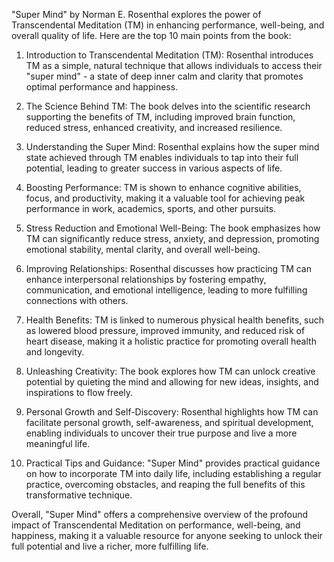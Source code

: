 "Super Mind" by Norman E. Rosenthal explores the power of Transcendental Meditation (TM) in enhancing performance, well-being, and overall quality of life. Here are the top 10 main points from the book:

1. Introduction to Transcendental Meditation (TM): Rosenthal introduces TM as a simple, natural technique that allows individuals to access their "super mind" - a state of deep inner calm and clarity that promotes optimal performance and happiness.

2. The Science Behind TM: The book delves into the scientific research supporting the benefits of TM, including improved brain function, reduced stress, enhanced creativity, and increased resilience.

3. Understanding the Super Mind: Rosenthal explains how the super mind state achieved through TM enables individuals to tap into their full potential, leading to greater success in various aspects of life.

4. Boosting Performance: TM is shown to enhance cognitive abilities, focus, and productivity, making it a valuable tool for achieving peak performance in work, academics, sports, and other pursuits.

5. Stress Reduction and Emotional Well-Being: The book emphasizes how TM can significantly reduce stress, anxiety, and depression, promoting emotional stability, mental clarity, and overall well-being.

6. Improving Relationships: Rosenthal discusses how practicing TM can enhance interpersonal relationships by fostering empathy, communication, and emotional intelligence, leading to more fulfilling connections with others.

7. Health Benefits: TM is linked to numerous physical health benefits, such as lowered blood pressure, improved immunity, and reduced risk of heart disease, making it a holistic practice for promoting overall health and longevity.

8. Unleashing Creativity: The book explores how TM can unlock creative potential by quieting the mind and allowing for new ideas, insights, and inspirations to flow freely.

9. Personal Growth and Self-Discovery: Rosenthal highlights how TM can facilitate personal growth, self-awareness, and spiritual development, enabling individuals to uncover their true purpose and live a more meaningful life.

10. Practical Tips and Guidance: "Super Mind" provides practical guidance on how to incorporate TM into daily life, including establishing a regular practice, overcoming obstacles, and reaping the full benefits of this transformative technique.

Overall, "Super Mind" offers a comprehensive overview of the profound impact of Transcendental Meditation on performance, well-being, and happiness, making it a valuable resource for anyone seeking to unlock their full potential and live a richer, more fulfilling life.